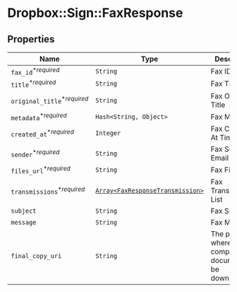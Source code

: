 # Dropbox::Sign::FaxResponse



## Properties

| Name | Type | Description | Notes |
| ---- | ---- | ----------- | ----- |
| `fax_id`<sup>*_required_</sup> | ```String``` |  Fax ID  |  |
| `title`<sup>*_required_</sup> | ```String``` |  Fax Title  |  |
| `original_title`<sup>*_required_</sup> | ```String``` |  Fax Original Title  |  |
| `metadata`<sup>*_required_</sup> | ```Hash<String, Object>``` |  Fax Metadata  |  |
| `created_at`<sup>*_required_</sup> | ```Integer``` |  Fax Created At Timestamp  |  |
| `sender`<sup>*_required_</sup> | ```String``` |  Fax Sender Email  |  |
| `files_url`<sup>*_required_</sup> | ```String``` |  Fax Files URL  |  |
| `transmissions`<sup>*_required_</sup> | [```Array<FaxResponseTransmission>```](FaxResponseTransmission.md) |  Fax Transmissions List  |  |
| `subject` | ```String``` |  Fax Subject  |  |
| `message` | ```String``` |  Fax Message  |  |
| `final_copy_uri` | ```String``` |  The path where the completed document can be downloaded  |  |


